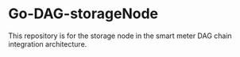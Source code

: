 # Go-DAG-storageNode
This repository is for the storage node in the smart meter DAG chain integration architecture.

